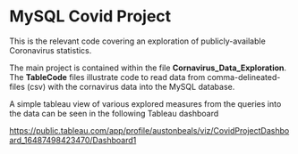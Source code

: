 # MySQL Covid Project

This is the relevant code covering an exploration of publicly-available Coronavirus statistics.

The main project is contained within the file **Cornavirus_Data_Exploration**. The **TableCode** files illustrate code to read data from comma-delineated-files (csv) 
with the cornavirus data into the MySQL database.

A simple tableau view of various explored measures from the queries into the data can be seen in the following Tableau dashboard

https://public.tableau.com/app/profile/austonbeals/viz/CovidProjectDashboard_16487498423470/Dashboard1
